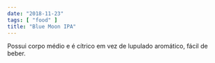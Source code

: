 ```yaml
---
date: "2018-11-23"
tags: [ "food" ]
title: "Blue Moon IPA"
---
```

Possui corpo médio e é cítrico em vez de lupulado aromático, fácil de beber.
